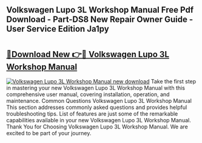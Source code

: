 ## Volkswagen Lupo 3L Workshop Manual Free Pdf Download - Part-DS8 New Repair Owner Guide - User Service Edition Ja1py

# <h2><a href="http://bc48399.oget.top/?id=Volkswagen+Lupo+3L+Workshop+Manual">🔗Download New 👉🔴 Volkswagen Lupo 3L Workshop Manual</a></h2>

[![Volkswagen Lupo 3L Workshop Manual new download](https://i.imgur.com/5g1atiW.png)](http://bc48399.oget.top/?id=Volkswagen+Lupo+3L+Workshop+Manual)
Take the first step in mastering your new Volkswagen Lupo 3L Workshop Manual with this comprehensive user manual, covering installation, operation, and maintenance. Common Questions Volkswagen Lupo 3L Workshop Manual This section addresses commonly asked questions and provides helpful troubleshooting tips. List of features are just some of the remarkable capabilities available in your new Volkswagen Lupo 3L Workshop Manual. Thank You for Choosing Volkswagen Lupo 3L Workshop Manual. We are excited to be part of your journey.
